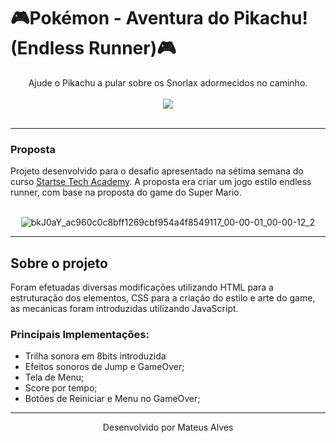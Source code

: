 # 🎮Pokémon - Aventura do Pikachu! (Endless Runner)🎮
<div align="center">Ajude o Pikachu a pular sobre os Snorlax adormecidos no caminho.</div>
<br>
<div align="center">
<img src="https://user-images.githubusercontent.com/105573836/177435809-36b65a56-0fd3-4a9e-a2e7-8fd847b0e862.gif" />
</div></br>
 
---
<h3>Proposta</h3>
Projeto desenvolvido para o desafio apresentado na sétima semana do curso  <a href="https://www.startse.com/techacademy/">Startse Tech Academy</a>. A proposta era criar um jogo estilo endless runner, com base na proposta do game do Super Mario.


<div align="center"><br>
 
![bkJ0aY_ac960c0c8bff1269cbf954a4f8549117_00-00-01_00-00-12_2](https://user-images.githubusercontent.com/100864562/175834773-f0f3ff29-3a25-4cfc-a525-7226870b22a2.gif)
 
</div>

---
<h2>Sobre o projeto</h2>
Foram efetuadas diversas modificações utilizando HTML para a estruturação dos elementos, CSS para a criação do estilo e arte do game, as mecanicas foram introduzidas utilizando JavaScript.
<h3>Principais Implementações:</h3>
<ul>
<li>Trilha sonora em 8bits introduzida
<li> Efeitos sonoros de Jump e GameOver;</li>
<li> Tela de Menu;</li>
<li> Score por tempo;</li>
<li> Botões de Reiniciar e Menu no GameOver;</li>
</ul>


---

<p align="center">Desenvolvido por Mateus Alves</p>

